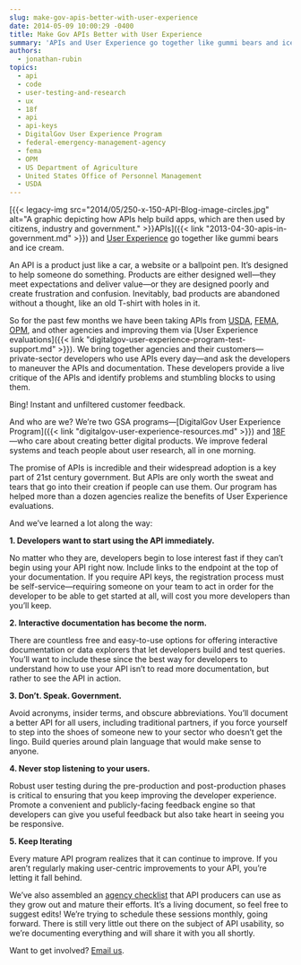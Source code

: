 ```yaml
---
slug: make-gov-apis-better-with-user-experience
date: 2014-05-09 10:00:29 -0400
title: Make Gov APIs Better with User Experience
summary: 'APIs and User Experience go together like gummi bears and ice cream. An API is a product just like a car, a website or a ballpoint pen. It’s designed to help someone do something. Products'
authors:
  - jonathan-rubin
topics:
  - api
  - code
  - user-testing-and-research
  - ux
  - 18f
  - api
  - api-keys
  - DigitalGov User Experience Program
  - federal-emergency-management-agency
  - fema
  - OPM
  - US Department of Agriculture
  - United States Office of Personnel Management
  - USDA
---
```


[{{< legacy-img src="2014/05/250-x-150-API-Blog-image-circles.jpg" alt="A graphic depicting how APIs help build apps, which are then used by citizens, industry and government." >}}APIs]({{< link "2013-04-30-apis-in-government.md" >}}) and [User Experience](http://www.usability.gov/what-and-why/user-experience.html) go together like gummi bears and ice cream.

An API is a product just like a car, a website or a ballpoint pen. It’s designed to help someone do something. Products are either designed well—they meet expectations and deliver value—or they are designed poorly and create frustration and confusion. Inevitably, bad products are abandoned without a thought, like an old T-shirt with holes in it.

So for the past few months we have been taking APIs from [USDA](http://ers.usda.gov/developer#.U2p8rPldUq4), [FEMA](http://www.fema.gov/developer-resources), [OPM](https://data.usajobs.gov/), and other agencies and improving them via [User Experience evaluations]({{< link "digitalgov-user-experience-program-test-support.md" >}}). We bring together agencies and their customers—private-sector developers who use APIs every day—and ask the developers to maneuver the APIs and documentation. These developers provide a live critique of the APIs and identify problems and stumbling blocks to using them.

Bing! Instant and unfiltered customer feedback.

And who are we? We&#8217;re two GSA programs—[DigitalGov User Experience Program]({{< link "digitalgov-user-experience-resources.md" >}}) and [18F](http://18f.gsa.gov/)—who care about creating better digital products. We improve federal systems and teach people about user research, all in one morning.

The promise of APIs is incredible and their widespread adoption is a key part of 21st century government. But APIs are only worth the sweat and tears that go into their creation if people can use them. Our program has helped more than a dozen agencies realize the benefits of User Experience evaluations.

And we’ve learned a lot along the way:

**1. Developers want to start using the API immediately.**

No matter who they are, developers begin to lose interest fast if they can’t begin using your API right now. Include links to the endpoint at the top of your documentation. If you require API keys, the registration process must be self-service—requiring someone on your team to act in order for the developer to be able to get started at all, will cost you more developers than you’ll keep.

**2. Interactive documentation has become the norm.**

There are countless free and easy-to-use options for offering interactive documentation or data explorers that let developers build and test queries. You’ll want to include these since the best way for developers to understand how to use your API isn’t to read more documentation, but rather to see the API in action.

**3. Don’t. Speak. Government.**

Avoid acronyms, insider terms, and obscure abbreviations. You’ll document a better API for all users, including traditional partners, if you force yourself to step into the shoes of someone new to your sector who doesn’t get the lingo. Build queries around plain language that would make sense to anyone.

**4. Never stop listening to your users.**

Robust user testing during the pre-production and post-production phases is critical to ensuring that you keep improving the developer experience. Promote a convenient and publicly-facing feedback engine so that developers can give you useful feedback but also take heart in seeing you be responsive.

**5. Keep Iterating**

Every mature API program realizes that it can continue to improve. If you aren’t regularly making user-centric improvements to your API, you’re letting it fall behind.

We’ve also assembled an [agency checklist](http://18f.github.io/API-All-the-X/pages/agency_checklist.html) that API producers can use as they grow out and mature their efforts. It’s a living document, so feel free to suggest edits! We’re trying to schedule these sessions monthly, going forward. There is still very little out there on the subject of API usability, so we’re documenting everything and will share it with you all shortly.

Want to get involved? [Email us](mailto:uxgov@gsa.gov).